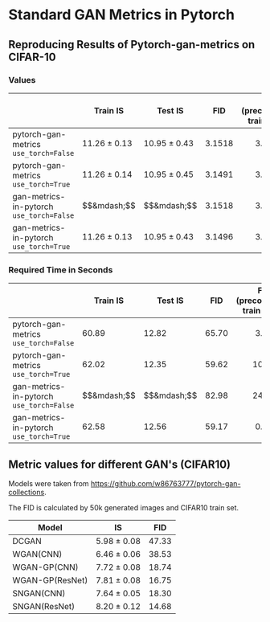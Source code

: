 # Standard GAN Metrics in Pytorch


## Reproducing Results of Pytorch-gan-metrics on CIFAR-10

### Values

| | Train IS | Test IS  | FID | FID (precomputed train stats) |
| ------------- | ------------- | ------------- | ------------- | ------------- |
| pytorch-gan-metrics<br>`use_torch=False` | $11.26 \pm 0.13$ | $10.95 \pm 0.43$ | $3.1518$ | $$3.1518$$ |
| pytorch-gan-metrics<br>`use_torch=True` | $11.26 \pm 0.14$ | $10.95 \pm 0.45$ | $3.1491$ | $$3.1518$$ |
| gan-metrics-in-pytorch<br>`use_torch=False` | $$&mdash;$$ | $$&mdash;$$ | $3.1518$ | $$3.1488$$ |
| gan-metrics-in-pytorch<br>`use_torch=True` | $11.26 \pm 0.13$ | $10.95 \pm 0.43$ | $3.1496$ | $$3.1528$$ |

### Required Time in Seconds

| | Train IS | Test IS  | FID | FID (precomputed train stats) |
| ------------- | ------------- | -------------- | ------------- | ------------- |
| pytorch-gan-metrics<br>`use_torch=False` | $60.89$ | $12.82$ | $65.70$ | $$3.52$$ |
| pytorch-gan-metrics<br>`use_torch=True` | $62.02$ | $12.35$ | $59.62$ | $$10.27$$ |
| gan-metrics-in-pytorch<br>`use_torch=False` | $$&mdash;$$ | $$&mdash;$$ | $82.98$ | $$24.64$$ |
| gan-metrics-in-pytorch<br>`use_torch=True` | $62.58$ | $12.56$ | $59.17$ | $$0.66$$ |

## Metric values for different GAN's (CIFAR10)

Models were taken from https://github.com/w86763777/pytorch-gan-collections.

The FID is calculated by 50k generated images and CIFAR10 train set.

| Model | IS | FID |
| ------------- | ------------- | ------------- |
| DCGAN | $5.98 \pm 0.08$ | $47.33$ |
| WGAN(CNN) | $6.46 \pm 0.06$ | $38.53$ |
| WGAN-GP(CNN) | $7.72 \pm 0.08$ | $18.74$ |
| WGAN-GP(ResNet) | $7.81 \pm 0.08$ | $16.75$ |
| SNGAN(CNN) | $7.64 \pm 0.05$ | $18.30$ |
| SNGAN(ResNet) | $8.20 \pm 0.12$ | $14.68$ |
